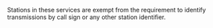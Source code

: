 Stations in these services are exempt from the requirement to identify transmissions by call sign or any other station identifier.

